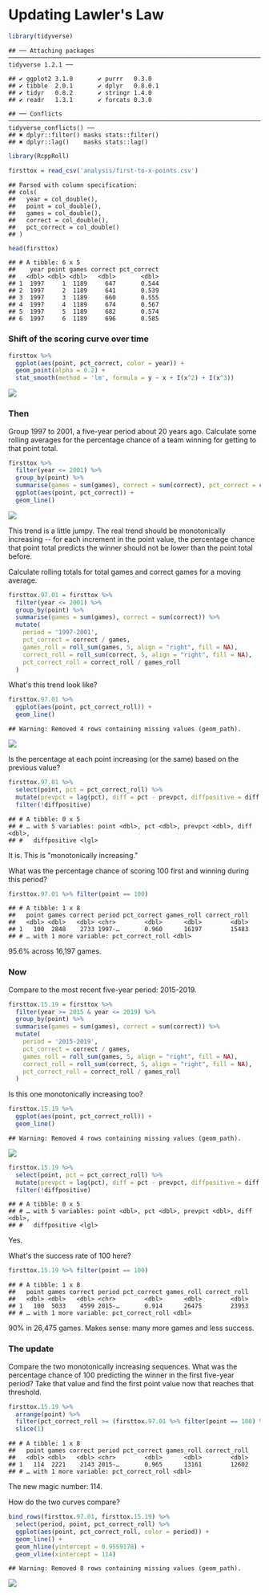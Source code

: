 Updating Lawler's Law
================

``` r
library(tidyverse)
```

    ## ── Attaching packages ─────────────────────────────────────────────────────────────────────────────────────────── tidyverse 1.2.1 ──

    ## ✔ ggplot2 3.1.0       ✔ purrr   0.3.0  
    ## ✔ tibble  2.0.1       ✔ dplyr   0.8.0.1
    ## ✔ tidyr   0.8.2       ✔ stringr 1.4.0  
    ## ✔ readr   1.3.1       ✔ forcats 0.3.0

    ## ── Conflicts ────────────────────────────────────────────────────────────────────────────────────────────── tidyverse_conflicts() ──
    ## ✖ dplyr::filter() masks stats::filter()
    ## ✖ dplyr::lag()    masks stats::lag()

``` r
library(RcppRoll)
```

``` r
firsttox = read_csv('analysis/first-to-x-points.csv')
```

    ## Parsed with column specification:
    ## cols(
    ##   year = col_double(),
    ##   point = col_double(),
    ##   games = col_double(),
    ##   correct = col_double(),
    ##   pct_correct = col_double()
    ## )

``` r
head(firsttox)
```

    ## # A tibble: 6 x 5
    ##    year point games correct pct_correct
    ##   <dbl> <dbl> <dbl>   <dbl>       <dbl>
    ## 1  1997     1  1189     647       0.544
    ## 2  1997     2  1189     641       0.539
    ## 3  1997     3  1189     660       0.555
    ## 4  1997     4  1189     674       0.567
    ## 5  1997     5  1189     682       0.574
    ## 6  1997     6  1189     696       0.585

### Shift of the scoring curve over time

``` r
firsttox %>% 
  ggplot(aes(point, pct_correct, color = year)) +
  geom_point(alpha = 0.2) + 
  stat_smooth(method = 'lm', formula = y ~ x + I(x^2) + I(x^3))
```

![](04-update-the-law_files/figure-markdown_github/unnamed-chunk-4-1.png)

### Then

Group 1997 to 2001, a five-year period about 20 years ago. Calculate some rolling averages for the percentage chance of a team winning for getting to that point total.

``` r
firsttox %>% 
  filter(year <= 2001) %>% 
  group_by(point) %>% 
  summarise(games = sum(games), correct = sum(correct), pct_correct = correct / games) %>% 
  ggplot(aes(point, pct_correct)) +
  geom_line()
```

![](04-update-the-law_files/figure-markdown_github/unnamed-chunk-5-1.png)

This trend is a little jumpy. The real trend should be monotonically increasing -- for each increment in the point value, the percentage chance that point total predicts the winner should not be lower than the point total before.

Calculate rolling totals for total games and correct games for a moving average.

``` r
firsttox.97.01 = firsttox %>% 
  filter(year <= 2001) %>% 
  group_by(point) %>% 
  summarise(games = sum(games), correct = sum(correct)) %>% 
  mutate(
    period = '1997-2001',
    pct_correct = correct / games,
    games_roll = roll_sum(games, 5, align = "right", fill = NA),
    correct_roll = roll_sum(correct, 5, align = "right", fill = NA),
    pct_correct_roll = correct_roll / games_roll
  )
```

What's this trend look like?

``` r
firsttox.97.01 %>% 
  ggplot(aes(point, pct_correct_roll)) +
  geom_line()
```

    ## Warning: Removed 4 rows containing missing values (geom_path).

![](04-update-the-law_files/figure-markdown_github/unnamed-chunk-7-1.png)

Is the percentage at each point increasing (or the same) based on the previous value?

``` r
firsttox.97.01 %>% 
  select(point, pct = pct_correct_roll) %>% 
  mutate(prevpct = lag(pct), diff = pct - prevpct, diffpositive = diff >= 0) %>% 
  filter(!diffpositive)
```

    ## # A tibble: 0 x 5
    ## # … with 5 variables: point <dbl>, pct <dbl>, prevpct <dbl>, diff <dbl>,
    ## #   diffpositive <lgl>

It is. This is "monotonically increasing."

What was the percentage chance of scoring 100 first and winning during this period?

``` r
firsttox.97.01 %>% filter(point == 100)
```

    ## # A tibble: 1 x 8
    ##   point games correct period pct_correct games_roll correct_roll
    ##   <dbl> <dbl>   <dbl> <chr>        <dbl>      <dbl>        <dbl>
    ## 1   100  2848    2733 1997-…       0.960      16197        15483
    ## # … with 1 more variable: pct_correct_roll <dbl>

95.6% across 16,197 games.

### Now

Compare to the most recent five-year period: 2015-2019.

``` r
firsttox.15.19 = firsttox %>% 
  filter(year >= 2015 & year <= 2019) %>% 
  group_by(point) %>% 
  summarise(games = sum(games), correct = sum(correct)) %>% 
  mutate(
    period = '2015-2019',
    pct_correct = correct / games,
    games_roll = roll_sum(games, 5, align = "right", fill = NA),
    correct_roll = roll_sum(correct, 5, align = "right", fill = NA),
    pct_correct_roll = correct_roll / games_roll
  )
```

Is this one monotonically increasing too?

``` r
firsttox.15.19 %>% 
  ggplot(aes(point, pct_correct_roll)) +
  geom_line()
```

    ## Warning: Removed 4 rows containing missing values (geom_path).

![](04-update-the-law_files/figure-markdown_github/unnamed-chunk-11-1.png)

``` r
firsttox.15.19 %>% 
  select(point, pct = pct_correct_roll) %>% 
  mutate(prevpct = lag(pct), diff = pct - prevpct, diffpositive = diff >= 0) %>% 
  filter(!diffpositive)
```

    ## # A tibble: 0 x 5
    ## # … with 5 variables: point <dbl>, pct <dbl>, prevpct <dbl>, diff <dbl>,
    ## #   diffpositive <lgl>

Yes.

What's the success rate of 100 here?

``` r
firsttox.15.19 %>% filter(point == 100)
```

    ## # A tibble: 1 x 8
    ##   point games correct period pct_correct games_roll correct_roll
    ##   <dbl> <dbl>   <dbl> <chr>        <dbl>      <dbl>        <dbl>
    ## 1   100  5033    4599 2015-…       0.914      26475        23953
    ## # … with 1 more variable: pct_correct_roll <dbl>

90% in 26,475 games. Makes sense: many more games and less success.

### The update

Compare the two monotonically increasing sequences. What was the percentage chance of 100 predicting the winner in the first five-year period? Take that value and find the first point value now that reaches that threshold.

``` r
firsttox.15.19 %>% 
  arrange(point) %>% 
  filter(pct_correct_roll >= (firsttox.97.01 %>% filter(point == 100) %>% pull(pct_correct_roll))) %>% 
  slice(1)
```

    ## # A tibble: 1 x 8
    ##   point games correct period pct_correct games_roll correct_roll
    ##   <dbl> <dbl>   <dbl> <chr>        <dbl>      <dbl>        <dbl>
    ## 1   114  2221    2143 2015-…       0.965      13161        12602
    ## # … with 1 more variable: pct_correct_roll <dbl>

The new magic number: 114.

How do the two curves compare?

``` r
bind_rows(firsttox.97.01, firsttox.15.19) %>% 
  select(period, point, pct_correct_roll) %>% 
  ggplot(aes(point, pct_correct_roll, color = period)) +
  geom_line() +
  geom_hline(yintercept = 0.9559178) +
  geom_vline(xintercept = 114)
```

    ## Warning: Removed 8 rows containing missing values (geom_path).

![](04-update-the-law_files/figure-markdown_github/unnamed-chunk-15-1.png)
